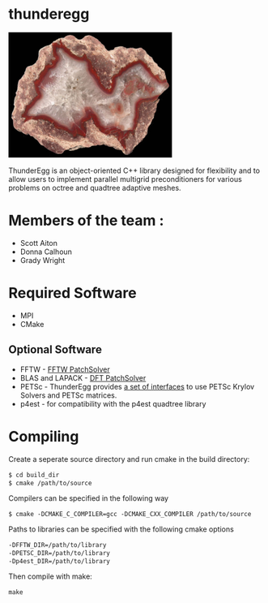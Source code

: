 # thunderegg
![alt text](https://github.com/GEM3D/pressurePoissonSolver/blob/master/icon.png)

ThunderEgg is an object-oriented C++ library designed for flexibility and to allow users to implement parallel multigrid preconditioners for various problems on octree and quadtree adaptive meshes.

# Members of the team :

* Scott Aiton
* Donna Calhoun
* Grady Wright

# Required Software
* MPI
* CMake

## Optional Software
* FFTW - [FFTW PatchSolver](https://thunderegg.dev/ThunderEgg/docs/develop-wip/classThunderEgg_1_1Poisson_1_1FFTWPatchSolver.html)
* BLAS and LAPACK - [DFT PatchSolver](https://thunderegg.dev/ThunderEgg/docs/develop-wip/classThunderEgg_1_1Poisson_1_1DFTPatchSolver.html)
* PETSc - ThunderEgg provides [a set of interfaces](https://thunderegg.dev/ThunderEgg/docs/develop-wip/namespaceThunderEgg_1_1PETSc.html) to use PETSc Krylov Solvers and PETSc matrices.
* p4est - for compatibility with the p4est quadtree library


# Compiling
Create a seperate source directory and run cmake in the build directory:
```
$ cd build_dir
$ cmake /path/to/source
```
Compilers can be specified in the following way
```
$ cmake -DCMAKE_C_COMPILER=gcc -DCMAKE_CXX_COMPILER /path/to/source
```
Paths to libraries can be specified with the following cmake options
```
-DFFTW_DIR=/path/to/library
-DPETSC_DIR=/path/to/library
-Dp4est_DIR=/path/to/library

```
Then compile with make:
```
make
```

